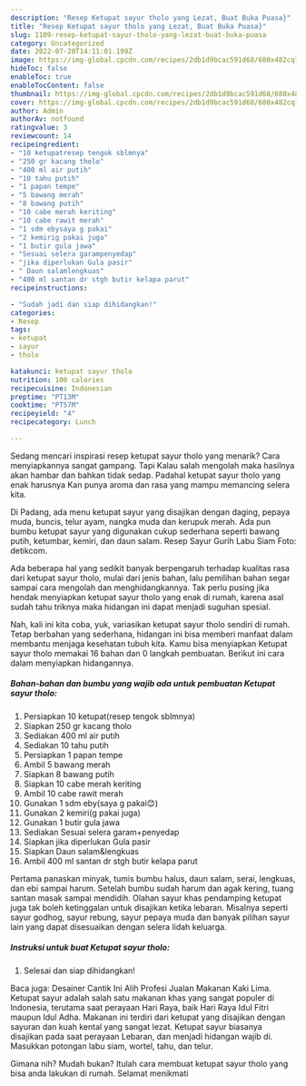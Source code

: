 ```yaml
---
description: "Resep Ketupat sayur tholo yang Lezat, Buat Buka Puasa}"
title: "Resep Ketupat sayur tholo yang Lezat, Buat Buka Puasa}"
slug: 1109-resep-ketupat-sayur-tholo-yang-lezat-buat-buka-puasa
category: Uncategorized
date: 2022-07-20T14:11:01.199Z
image: https://img-global.cpcdn.com/recipes/2db1d9bcac591d68/680x482cq70/ketupat-sayur-tholo-foto-resep-utama.jpg
hideToc: false
enableToc: true
enableTocContent: false
thumbnail: https://img-global.cpcdn.com/recipes/2db1d9bcac591d68/680x482cq70/ketupat-sayur-tholo-foto-resep-utama.jpg
cover: https://img-global.cpcdn.com/recipes/2db1d9bcac591d68/680x482cq70/ketupat-sayur-tholo-foto-resep-utama.jpg
author: Admin
authorAv: notfound
ratingvalue: 3
reviewcount: 14
recipeingredient:
- "10 ketupatresep tengok sblmnya"
- "250 gr kacang tholo"
- "400 ml air putih"
- "10 tahu putih"
- "1 papan tempe"
- "5 bawang merah"
- "8 bawang putih"
- "10 cabe merah keriting"
- "10 cabe rawit merah"
- "1 sdm ebysaya g pakai"
- "2 kemirig pakai juga"
- "1 butir gula jawa"
- "Sesuai selera garampenyedap"
- "jika diperlukan Gula pasir"
- " Daun salamlengkuas"
- "400 ml santan dr stgh butir kelapa parut"
recipeinstructions:

- "Sudah jadi dan siap dihidangkan!"
categories:
- Resep
tags:
- ketupat
- sayur
- tholo

katakunci: ketupat sayur tholo 
nutrition: 100 calories
recipecuisine: Indonesian
preptime: "PT13M"
cooktime: "PT57M"
recipeyield: "4"
recipecategory: Lunch

---
```



Sedang mencari inspirasi resep ketupat sayur tholo yang menarik? Cara menyiapkannya sangat gampang. Tapi Kalau salah mengolah maka hasilnya akan hambar dan bahkan tidak sedap. Padahal ketupat sayur tholo yang enak harusnya Kan punya aroma dan rasa yang mampu memancing selera kita.


Di Padang, ada menu ketupat sayur yang disajikan dengan daging, pepaya muda, buncis, telur ayam, nangka muda dan kerupuk merah. Ada pun bumbu ketupat sayur yang digunakan cukup sederhana seperti bawang putih, ketumbar, kemiri, dan daun salam. Resep Sayur Gurih Labu Siam Foto: detikcom.

Ada beberapa hal yang sedikit banyak berpengaruh terhadap kualitas rasa dari ketupat sayur tholo, mulai dari jenis bahan, lalu pemilihan bahan segar sampai cara mengolah dan menghidangkannya. Tak perlu pusing jika hendak menyiapkan ketupat sayur tholo yang enak di rumah, karena asal sudah tahu triknya maka hidangan ini dapat menjadi suguhan spesial.


Nah, kali ini kita coba, yuk, variasikan ketupat sayur tholo sendiri di rumah. Tetap berbahan yang sederhana, hidangan ini bisa memberi manfaat dalam membantu menjaga kesehatan tubuh kita. Kamu bisa menyiapkan Ketupat sayur tholo memakai 16 bahan dan 0 langkah pembuatan. Berikut ini cara dalam menyiapkan hidangannya.

<!--inarticleads1-->

##### Bahan-bahan dan bumbu yang wajib ada untuk pembuatan Ketupat sayur tholo:

1. Persiapkan 10 ketupat(resep tengok sblmnya)
1. Siapkan 250 gr kacang tholo
1. Sediakan 400 ml air putih
1. Sediakan 10 tahu putih
1. Persiapkan 1 papan tempe
1. Ambil 5 bawang merah
1. Siapkan 8 bawang putih
1. Siapkan 10 cabe merah keriting
1. Ambil 10 cabe rawit merah
1. Gunakan 1 sdm eby(saya g pakai😊)
1. Gunakan 2 kemiri(g pakai juga)
1. Gunakan 1 butir gula jawa
1. Sediakan Sesuai selera garam+penyedap
1. Siapkan jika diperlukan Gula pasir
1. Siapkan  Daun salam&amp;lengkuas
1. Ambil 400 ml santan dr stgh butir kelapa parut


Pertama panaskan minyak, tumis bumbu halus, daun salam, serai, lengkuas, dan ebi sampai harum. Setelah bumbu sudah harum dan agak kering, tuang santan masak sampai mendidih. Olahan sayur khas pendamping ketupat juga tak boleh ketinggalan untuk disajikan ketika lebaran. Misalnya seperti sayur godhog, sayur rebung, sayur pepaya muda dan banyak pilihan sayur lain yang dapat disesuaikan dengan selera lidah keluarga. 

<!--inarticleads2-->

##### Instruksi untuk buat Ketupat sayur tholo:


1. Selesai dan siap dihidangkan!

Baca juga: Desainer Cantik Ini Alih Profesi Jualan Makanan Kaki Lima. Ketupat sayur adalah salah satu makanan khas yang sangat populer di Indonesia, terutama saat perayaan Hari Raya, baik Hari Raya Idul Fitri maupun Idul Adha. Makanan ini terdiri dari ketupat yang disajikan dengan sayuran dan kuah kental yang sangat lezat. Ketupat sayur biasanya disajikan pada saat perayaan Lebaran, dan menjadi hidangan wajib di. Masukkan potongan labu siam, wortel, tahu, dan telur. 

Gimana nih? Mudah bukan? Itulah cara membuat ketupat sayur tholo yang bisa anda lakukan di rumah. Selamat menikmati
